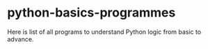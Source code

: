 # python-basics-programmes
Here is list of all programs to understand Python logic from basic to advance.
